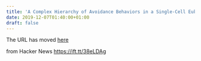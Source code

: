```yaml
---
title: 'A Complex Hierarchy of Avoidance Behaviors in a Single-Cell Eukaryote'
date: 2019-12-07T01:40:00+01:00
draft: false
---
```


The URL has moved [here](https://secure.jbs.elsevierhealth.com/action/getSharedSiteSession?rc=9&redirect=https%3A%2F%2Fwww.cell.com%2Fcurrent-biology%2Ffulltext%2FS0960-9822%2819%2931431-9%3F_returnURL%3Dhttps%253A%252F%252Flinkinghub.elsevier.com%252Fretrieve%252Fpii%252FS0960982219314319%253Fshowall%253Dtrue)

  
  
from Hacker News https://ift.tt/38eLDAg